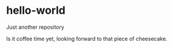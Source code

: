 # hello-world
Just another repository

Is it coffee time yet, looking forward to that piece of cheesecake.
